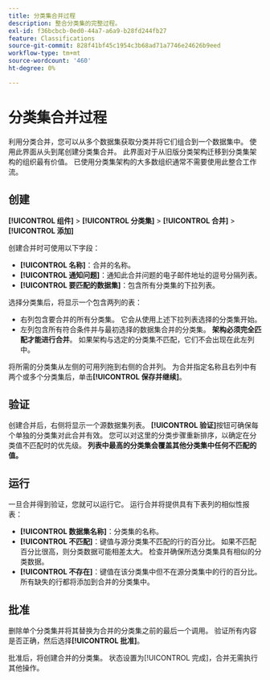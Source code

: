 ```yaml
---
title: 分类集合并过程
description: 整合分类集的完整过程。
exl-id: f36bcbcb-0ed0-44a7-a6a9-b28fd244fb27
feature: Classifications
source-git-commit: 828f41bf45c1954c3b68ad71a7746e24626b9eed
workflow-type: tm+mt
source-wordcount: '460'
ht-degree: 0%

---
```


# 分类集合并过程

利用分类合并，您可以从多个数据集获取分类并将它们组合到一个数据集中。 使用此界面从头到尾创建分类集合并。 此界面对于从旧版分类架构迁移到分类集架构的组织最有价值。 已使用分类集架构的大多数组织通常不需要使用此整合工作流。

## 创建

**[!UICONTROL 组件]** > **[!UICONTROL 分类集]** > **[!UICONTROL 合并]** > **[!UICONTROL 添加]**

创建合并时可使用以下字段：

* **[!UICONTROL 名称]**：合并的名称。
* **[!UICONTROL 通知问题]**：通知此合并问题的电子邮件地址的逗号分隔列表。
* **[!UICONTROL 要匹配的数据集]**：包含所有分类集的下拉列表。

选择分类集后，将显示一个包含两列的表：

* 右列包含要合并的所有分类集。 它会从使用上述下拉列表选择的分类集开始。
* 左列包含所有符合条件并与最初选择的数据集合并的分类集。 **架构必须完全匹配才能进行合并**。 如果架构与选定的分类集不匹配，它们不会出现在此左列中。

将所需的分类集从左侧的可用列拖到右侧的合并列。 为合并指定名称且右列中有两个或多个分类集后，单击&#x200B;**[!UICONTROL 保存并继续]**。

## 验证

创建合并后，右侧将显示一个源数据集列表。 **[!UICONTROL 验证]**&#x200B;按钮可确保每个单独的分类集对此合并有效。 您可以对这里的分类步骤重新排序，以确定在分类值不匹配时的优先级。 **列表中最高的分类集会覆盖其他分类集中任何不匹配的值。**

## 运行

一旦合并得到验证，您就可以运行它。 运行合并将提供具有下表列的相似性报表：

* **[!UICONTROL 数据集名称]**：分类集的名称。
* **[!UICONTROL 不匹配]**：键值与源分类集不匹配的行的百分比。 如果不匹配百分比很高，则分类数据可能相差太大。 检查并确保所选分类集具有相似的分类数据。
* **[!UICONTROL 不存在]**：键值在该分类集中但不在源分类集中的行的百分比。 所有缺失的行都将添加到合并的分类集中。

## 批准

删除单个分类集并将其替换为合并的分类集之前的最后一个调用。 验证所有内容是否正确，然后选择&#x200B;**[!UICONTROL 批准]**。

批准后，将创建合并的分类集。 状态设置为[!UICONTROL 完成]，合并无需执行其他操作。
